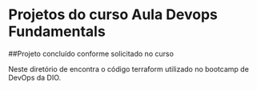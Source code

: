 # Projetos do curso Aula Devops Fundamentals

##Projeto concluído conforme solicitado no curso

Neste diretório de encontra o código terraform utilizado no bootcamp de DevOps da DIO.
